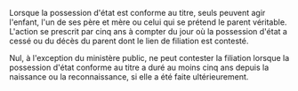 Lorsque la possession d'état est conforme au titre, seuls peuvent agir l'enfant, l'un de ses père et mère ou celui qui se prétend le parent véritable. L'action se prescrit par cinq ans à compter du jour où la possession d'état a cessé ou du décès du parent dont le lien de filiation est contesté. 


Nul, à l'exception du ministère public, ne peut contester la filiation lorsque la possession d'état conforme au titre a duré au moins cinq ans depuis la naissance ou la reconnaissance, si elle a été faite ultérieurement.

